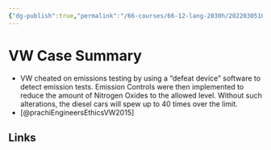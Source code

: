 ```yaml
---
{"dg-publish":true,"permalink":"/66-courses/66-12-lang-2030h/20220305102717-vw-case-summary/","dgHomeLink":true,"dgPassFrontmatter":false}
---
```



# VW Case Summary

- VW cheated on emissions testing by using a “defeat device” software to detect emission tests. Emission Controls were then implemented to reduce the amount of Nitrogen Oxides to the allowed level. Without such alterations, the diesel cars will spew up to 40 times over the limit.
- [@prachiEngineersEthicsVW2015]

## Links
